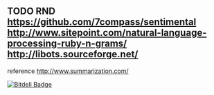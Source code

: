 TODO
RND
https://github.com/7compass/sentimental
http://www.sitepoint.com/natural-language-processing-ruby-n-grams/
http://libots.sourceforge.net/
-------


reference
http://www.summarization.com/


[![Bitdeli Badge](https://d2weczhvl823v0.cloudfront.net/ashabbir/summarization/trend.png)](https://bitdeli.com/free "Bitdeli Badge")


